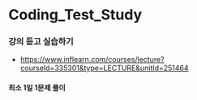 # Coding_Test_Study

### 강의 듣고 실습하기
- https://www.inflearn.com/courses/lecture?courseId=335301&type=LECTURE&unitId=251464

#### 최소 1일 1문제 풀이
